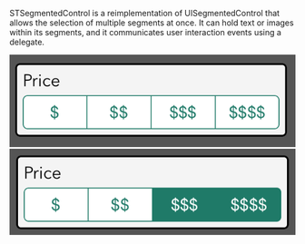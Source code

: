 STSegmentedControl is a reimplementation of UISegmentedControl that allows
the selection of multiple segments at once. It can hold text or images within
its segments, and it communicates user interaction events using a delegate.

![](https://github.com/sinclairtarget/STSegmentedControl/blob/master/No%20Selection.png)
![](https://github.com/sinclairtarget/STSegmentedControl/blob/master/Selections.png)
